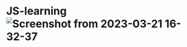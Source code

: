 # JS-learning![Screenshot from 2023-03-21 16-32-37](https://user-images.githubusercontent.com/61385769/226581352-b74a62a4-d396-4631-a9ab-030f6b7998c2.png)
